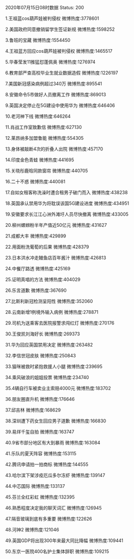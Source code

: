 2020年07月15日08时数据
Status: 200

1.王祖蓝cos葫芦娃被判侵权
微博热度:3778601

2.美国政府同意撤销留学生签证新规
微博热度:1598252

3.鲁班的宝藏
微博热度:1554450

4.王祖蓝方回应cos葫芦娃被判侵权
微博热度:1465517

5.华春莹发11推猛怼蓬佩奥
微博热度:1276974

6.教育部严查高校毕业生就业数据造假
微博热度:1226197

7.美国新冠感染病例超过340万
微博热度:895541

8.安徽命令5市做好人员撤离工作
微博热度:869013

9.英国决定停止在5G建设中使用华为
微博热度:646406

10.老河神下线
微博热度:646264

11.肖战工作室致歉信
微博热度:627130

12.莱昂纳多加盟鲁能
微博热度:554305

13.身体被敲断4次的折叠人出院
微博热度:457170

14.印度金色青蛙
微博热度:441695

15.关晓彤鹿晗同款窗帘
微博热度:440705

16.二十不惑
微博热度:440081

17.自如女租客称洗澡时遭合租男子破门而入
微博热度:438238

18.英国承认禁用华为将耽误该国5G建设进度
微博热度:434951

19.安徽要求长江江心洲外滩圩人员尽快撤离
微博热度:433005

20.柳州螺蛳粉半年产值近50亿元
微博热度:431627

21.成都大丰
微博热度:429899

22.用面粉洗葡萄的后果
微博热度:428379

23.日本洪水冲走鳗鱼店百年酱汁
微博热度:426813

24.中餐厅路透
微博热度:425169

25.证明真唱的方法
微博热度:404029

26.乐言道歉
微博热度:367690

27.比斯利新冠检测呈阳性
微博热度:352060

28.云南新增1例境外输入病例
微博热度:278871

29.司机为送乘客去医院报警求闯红灯
微博热度:270176

30.王俊凯刘海好长
微博热度:269373

31.华为回应英国禁用决定
微博热度:263482

32.李信世冠皮肤
微博热度:250843

33.猫咪被救时紧抱救援人小腿
微博热度:239695

34.乘风破浪的姐姐投票
微博热度:234740

35.4辆自行车被卖业主索赔4000元
微博热度:183702

36.朋友圈直升机
微博热度:176646

37.邱吉林
微博热度:168629

38.深圳遭下药女生回应男子道歉
微博热度:166830

39.易烊千玺自拍
微博热度:163747

40.9省市部分地区有大到暴雨
微博热度:163084

41.乐队的夏天阵容
微博热度:153115

42.腾讯申请拍一拍商标
微博热度:144555

43.哈尔滨下架涉疫厄瓜多尔冻虾
微博热度:139147

44.中芯国际
微博热度:133137

45.芬兰全红彩虹
微博热度:132395

46.熟悉程度决定我的聊天词汇
微博热度:126945

47.隔音玻璃到底有多重要
微博热度:122626

48.河神2
微博热度:121046

49.英国GDP将出现300年来最大同比降幅
微博热度:109441

50.东京一医院400名护士集体辞职
微博热度:109215

